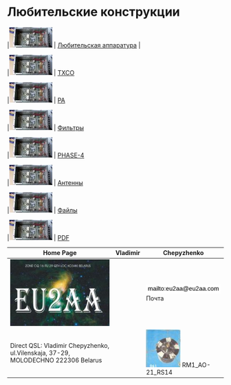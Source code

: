 # Любительские конструкции

|![](photo/PA1.jpg) | [Любительская аппаратура](AmRig.md) |

|![](photo/PA1.jpg) | [TXCO](TXCO.md)

|![](photo/PA1.jpg) | [PA](PA.md)

|![](photo/PA1.jpg) | [Фильтры](FIL.md)

|![](photo/PA1.jpg) | [PHASE-4](P4.md)

|![](photo/PA1.jpg) | [Антенны](Ant.md)

|![](photo/PA1.jpg) | [Файлы](FILES.md)

|![](photo/PA1.jpg) | [PDF](PDF.md)

| Home Page | Vladimir | Chepyzhenko |
| ------------- | ------------- | ------------- |
|![QSL](photo/22.jpg) | |![mailto](photo/mailto3.png) Почта  |
| Direct QSL: Vladimir Chepyzhenko, ul.Vilenskaja, 37-29, MOLODECHNO 222306 Belarus | |[![RM1_AO-21_RS14](photo/28.jpg)](http://eu2aa.qrz.ru) RM1_AO-21_RS14 |

  

